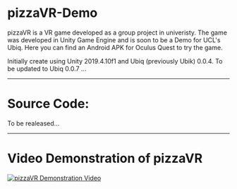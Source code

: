 # pizzaVR-Demo
 pizzaVR is a VR game developed as a group project in univeristy. The game was developed in Unity Game Engine and is soon to be a Demo for UCL's Ubiq. Here you can find an Android APK for Oculus Quest to try the game.


Initially create using Unity 2019.4.10f1 and Ubiq (previously Ubik) 0.0.4.
To be updated to Ubiq 0.0.7 ...

-----------------------------------------------------------------------------------------------------------------------

# Source Code:
To be realeased...

-------------------------------------------------------------

# Video Demonstration of pizzaVR

[![pizzaVR Demonstration Video](https://img.youtube.com/vi/xTs64dvqCy8/0.jpg)](https://www.youtube.com/watch?v=xTs64dvqCy8)
